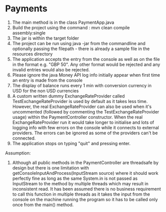 # Payments

1) The main method is in the class PaymentApp.java
2) Build the project using the command : mvn clean compile assembly:single
3) The jar is within the target folder 
4) The project can be run using java -jar from the commandline and optionally passing the filepath - there is already a sample file in the resources directory
5) The application accepts the entry from the console as well as on the file in the format e.g. "GBP 50". Any other format would be rejected and any invalid entries would also be rejected.
6) Please ignore the java Money API log info initially appear  when first time an entry is made from the console
7) The display of balance runs every 1 min with conversion currency in USD for the non USD currencies
8) A custom written dummy ExchangeRateProvider  called TestExchangeRateProvider is used by default as it takes less time. However, the real ExchangeRateProvider can also be used when it's uncommented (followed by commenting the TestExchangeRateProvider usage) within the PaymentController constructor. When the real ExchangeRateProvider run it would take longer to initialise and lots of logging info with few errors  on the console while it connects to external providers. The errors can be ignored as some of the providers can't be connected.
9) The application stops on typing "quit" and pressing enter.

Assumption:

1) Although all public methods in the PaymentController are threadsafe by design but there is one limitation with getConsoleInputAndProcess(InputStream source) where it should work perfectly fine as long as the same System.in is not passed as InputStream to the method by multiple threads which may result in inconsistent read. It has been assumed there is no business requirement to call this function in multiple threads as it takes the input from the console on the machine running the program so it has to be called only once from the main() method.
